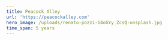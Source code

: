 ```yaml
---
title: Peacock Alley
url: 'https://peacockalley.com'
hero_image: /uploads/renato-pozzi-G4oGYy_ZcsQ-unsplash.jpg
time_span: 5 years
---
```


